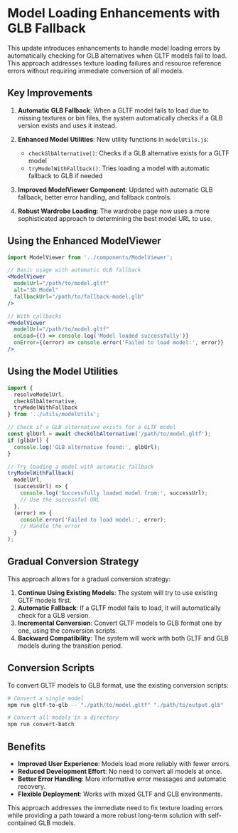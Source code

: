 # Model Loading Enhancements with GLB Fallback

This update introduces enhancements to handle model loading errors by automatically checking for GLB alternatives when GLTF models fail to load. This approach addresses texture loading failures and resource reference errors without requiring immediate conversion of all models.

## Key Improvements

1. **Automatic GLB Fallback**: When a GLTF model fails to load due to missing textures or bin files, the system automatically checks if a GLB version exists and uses it instead.

2. **Enhanced Model Utilities**: New utility functions in `modelUtils.js`:
   - `checkGlbAlternative()`: Checks if a GLB alternative exists for a GLTF model
   - `tryModelWithFallback()`: Tries loading a model with automatic fallback to GLB if needed

3. **Improved ModelViewer Component**: Updated with automatic GLB fallback, better error handling, and fallback controls.

4. **Robust Wardrobe Loading**: The wardrobe page now uses a more sophisticated approach to determining the best model URL to use.

## Using the Enhanced ModelViewer

```jsx
import ModelViewer from '../components/ModelViewer';

// Basic usage with automatic GLB fallback
<ModelViewer 
  modelUrl="/path/to/model.gltf" 
  alt="3D Model" 
  fallbackUrl="/path/to/fallback-model.glb" 
/>

// With callbacks
<ModelViewer 
  modelUrl="/path/to/model.gltf"
  onLoad={() => console.log('Model loaded successfully')}
  onError={(error) => console.error('Failed to load model:', error)}
/>
```

## Using the Model Utilities

```javascript
import { 
  resolveModelUrl, 
  checkGlbAlternative, 
  tryModelWithFallback 
} from '../utils/modelUtils';

// Check if a GLB alternative exists for a GLTF model
const glbUrl = await checkGlbAlternative('/path/to/model.gltf');
if (glbUrl) {
  console.log('GLB alternative found:', glbUrl);
}

// Try loading a model with automatic fallback
tryModelWithFallback(
  modelUrl,
  (successUrl) => {
    console.log('Successfully loaded model from:', successUrl);
    // Use the successful URL
  },
  (error) => {
    console.error('Failed to load model:', error);
    // Handle the error
  }
);
```

## Gradual Conversion Strategy

This approach allows for a gradual conversion strategy:

1. **Continue Using Existing Models**: The system will try to use existing GLTF models first.
2. **Automatic Fallback**: If a GLTF model fails to load, it will automatically check for a GLB version.
3. **Incremental Conversion**: Convert GLTF models to GLB format one by one, using the conversion scripts.
4. **Backward Compatibility**: The system will work with both GLTF and GLB models during the transition period.

## Conversion Scripts

To convert GLTF models to GLB format, use the existing conversion scripts:

```bash
# Convert a single model
npm run gltf-to-glb -- "./path/to/model.gltf" "./path/to/output.glb"

# Convert all models in a directory
npm run convert-batch
```

## Benefits

- **Improved User Experience**: Models load more reliably with fewer errors.
- **Reduced Development Effort**: No need to convert all models at once.
- **Better Error Handling**: More informative error messages and automatic recovery.
- **Flexible Deployment**: Works with mixed GLTF and GLB environments.

This approach addresses the immediate need to fix texture loading errors while providing a path toward a more robust long-term solution with self-contained GLB models.